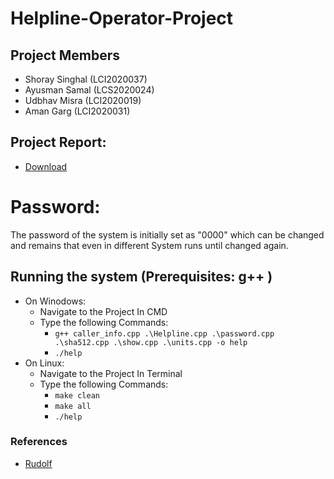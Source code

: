 # Helpline-Operator-Project
## Project Members
- Shoray Singhal (LCI2020037) 
- Ayusman Samal (LCS2020024) 
- Udbhav Misra (LCI2020019)
- Aman Garg (LCI2020031)

## Project Report: 
* [Download](https://grabify.link/05N4U4)
# Password: 
 The password of the system is initially set as "0000" which can be changed and remains that even in different System runs until changed again.

## Running the system (Prerequisites: g++ )
* On Winodows:
  * Navigate to the Project In CMD
  * Type the following Commands: 
    * `g++ caller_info.cpp .\Helpline.cpp .\password.cpp .\sha512.cpp .\show.cpp .\units.cpp -o help`
    * `./help`
* On Linux:
  * Navigate to the Project In Terminal
  * Type the following Commands:
     * `make clean`
     * `make all`
     * `./help`


### References
* [Rudolf](https://gist.github.com/rudolfovich/f250900f1a833e715260a66c87369d15)
